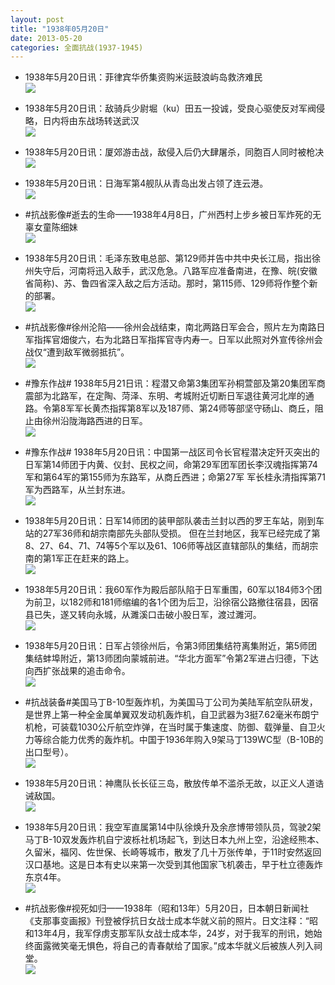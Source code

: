 ```yaml
---
layout: post
title: "1938年05月20日"
date: 2013-05-20
categories: 全面抗战(1937-1945)
---
```


<meta name="referrer" content="no-referrer" />

- 1938年5月20日讯：菲律宾华侨集资购米运鼓浪屿岛救济难民 <br/><img src="https://ww2.sinaimg.cn/large/aca367d8jw1e4v5qahbf9j20al0aggmk.jpg" />

- 1938年5月20日讯：敌骑兵少尉堀（ku）田五一投诚，受良心驱使反对军阀侵略，日内将由东战场转送武汉 <br/><img src="https://ww1.sinaimg.cn/large/aca367d8jw1e4v3zbobojj20b00q9tar.jpg" />

- 1938年5月20日讯：厦郊游击战，敌侵入后仍大肆屠杀，同胞百人同时被枪决 <br/><img src="https://ww3.sinaimg.cn/large/aca367d8jw1e4v29np7lzj20ba0sf0v8.jpg" />

- 1938年5月20日讯：日海军第4舰队从青岛出发占领了连云港。 <br/><img src="https://ww3.sinaimg.cn/large/aca367d8jw1e4uvbxcbisj20at0comya.jpg" />

- #抗战影像#逝去的生命——1938年4月8日，广州西村上步乡被日军炸死的无辜女童陈细妹 <br/><img src="https://ww3.sinaimg.cn/large/aca367d8jw1e4utkwzdorj209q0e574z.jpg" />

- 1938年5月20日讯：毛泽东致电总部、第129师并告中共中央长江局，指出徐州失守后，河南将迅入敌手，武汉危急。八路军应准备南进，在豫、皖(安徽省简称)、苏、鲁四省深入敌之后方活动。那时，第115师、129师将作整个新的部署。 <br/><img src="https://ww4.sinaimg.cn/large/aca367d8jw1e4uruu6u45j20dc0e9465.jpg" />

- #抗战影像#徐州沦陷——徐州会战结束，南北两路日军会合，照片左为南路日军指挥官畑俊六，右为北路日军指挥官寺内寿一。日军以此照对外宣传徐州会战仅“遭到敌军微弱抵抗”。 <br/><img src="https://ww4.sinaimg.cn/large/aca367d8jw1e4upin7yioj21kw23utw7.jpg" />

- #豫东作战# 1938年5月21日讯：程潜又命第3集团军孙桐萱部及第20集团军商震部为北路军，在定陶、菏泽、东明、考城附近切断日军退往黄河北岸的通路。令第8军军长黄杰指挥第8军以及187师、第24师等部坚守砀山、商丘，阻止由徐州沿陇海路西进的日军。  <br/><img src="https://ww1.sinaimg.cn/large/aca367d8jw1e4umxeysu3j20c10urdhl.jpg" />

- #豫东作战# 1938年5月20日讯：中国第一战区司令长官程潜决定歼灭突出的日军第14师团于内黄、仪封、民权之间，命第29军团军团长李汉魂指挥第74军和第64军的第155师为东路军，从商丘西进；命第27军 军长桂永清指挥第71军为西路军，从兰封东进。 <br/><img src="https://ww1.sinaimg.cn/large/aca367d8jw1e4umn2970jj20c1105768.jpg" />

- 1938年5月20日讯：日军14师团的装甲部队袭击兰封以西的罗王车站，刚到车站的27军36师和胡宗南部先头部队受损。 但在兰封地区，我军已经完成了第8、27、64、71、74等5个军以及61、106师等战区直辖部队的集结，而胡宗南的第1军正在赶来的路上。 <br/><img src="https://ww1.sinaimg.cn/large/aca367d8jw1e4ukwke0oqj208d0a20t0.jpg" />

- 1938年5月20日讯：我60军作为殿后部队陷于日军重围，60军以184师3个团为前卫，以182师和181师缩编的各1个团为后卫，沿徐宿公路撤往宿县，因宿县已失，遂又转向永城，从濉溪口击破小股日军，渡过濉河。 <br/><img src="https://ww4.sinaimg.cn/large/aca367d8jw1e4uj71yh82j20bq0de3zr.jpg" />

- 1938年5月20日讯：日军占领徐州后，令第3师团集结符离集附近，第5师团集结蚌埠附近，第13师团向蒙城前进。“华北方面军”令第2军进占归德，下达向西扩张战果的追击命令。 <br/><img src="https://ww1.sinaimg.cn/large/aca367d8jw1e4uhg2nvwpj20cx0aiwfn.jpg" />

- #抗战装备#美国马丁B-10型轰炸机，为美国马丁公司为美陆军航空队研发，是世界上第一种全金属单翼双发动机轰炸机，自卫武器为3挺7.62毫米布朗宁机枪，可装载1030公斤航空炸弹，在当时属于集速度、防御、载弹量、自卫火力等综合能力优秀的轰炸机。中国于1936年购入9架马丁139WC型（B-10B的出口型号）。 <br/><img src="https://ww2.sinaimg.cn/large/aca367d8jw1e4uh0bqui1j20c10qjwfs.jpg" />

- 1938年5月20日讯：神鹰队长长征三岛，散放传单不滥杀无故，以正义人道诰诫敌国。 <br/><img src="https://ww3.sinaimg.cn/large/aca367d8jw1e4ugkueq0aj20c10ykn0j.jpg" />

- 1938年5月20日讯：我空军直属第14中队徐焕升及余彦博带领队员，驾驶2架马丁B-10双发轰炸机自宁波栎社机场起飞，到达日本九州上空，沿途经熊本、久留米，福冈、佐世保、长崎等城市，散发了几十万张传单，于11时安然返回汉口基地。这是日本有史以来第一次受到其他国家飞机袭击，早于杜立德轰炸东京4年。 <br/><img src="https://ww4.sinaimg.cn/large/aca367d8jw1e4ufpr9qrpj20c10got9j.jpg" />

- #抗战影像#视死如归——1938年（昭和13年）5月20日，日本朝日新闻社《支那事变画报》刊登被俘抗日女战士成本华就义前的照片。日文注释：“昭和13年4月，我军俘虏支那军队女战士成本华，24岁，对于我军的刑讯，她始终面露微笑毫无惧色，将自己的青春献给了国家。”成本华就义后被族人列入祠堂。 <br/><img src="https://ww2.sinaimg.cn/large/aca367d8jw1e4udyxx6tpj20c11abn1o.jpg" />

